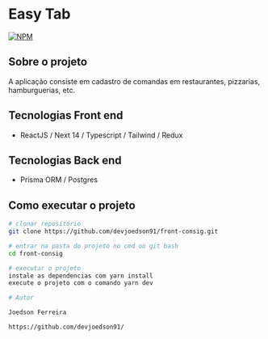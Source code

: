 # Easy Tab
[![NPM](https://img.shields.io/npm/l/react)](https://github.com/devsuperior/sds1-wmazoni/blob/master/LICENSE) 

## Sobre o projeto

A aplicação consiste em cadastro de comandas em restaurantes, pizzarias, hamburguerias, etc.

## Tecnologias Front end

- ReactJS / Next 14 / Typescript / Tailwind / Redux

## Tecnologias Back end

- Prisma ORM / Postgres

## Como executar o projeto

```bash
# clonar repositório
git clone https://github.com/devjoedson91/front-consig.git

# entrar na pasta do projeto no cmd ou git bash
cd front-consig

# executar o projeto
instale as dependencias com yarn install
execute o projeto com o comando yarn dev

# Autor

Joedson Ferreira

https://github.com/devjoedson91/
